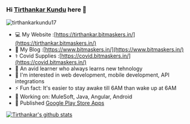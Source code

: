 ### Hi [Tirthankar Kundu](https://tirthankar.bitmaskers.in) here 👋

<p align="left"> <img src="https://komarev.com/ghpvc/?username=tirthankarkundu17&label=Profile%20views&color=0e75b6&style=flat" alt="tirthankarkundu17" /> </p>

- :computer: My Website :[https://tirthankar.bitmaskers.in/](https://tirthankar.bitmaskers.in/)
- 📑 My Blog :[https://www.bitmaskers.in/](https://www.bitmaskers.in/)
- ⚕️ Covid Supplies :[https://covid.bitmaskers.in/](https://covid.bitmaskers.in/)
- :book: An avid learner who always learns new tehnology
- :space_invader:  I'm interested in web development, mobile development, API integrations
- ⚡ Fun fact: It's easier to stay awake till 6AM than wake up at 6AM
- 🔭 Working on: MuleSoft, Java, Angular, Android
- 📱 Published [Google Play Store Apps](https://play.google.com/store/apps/developer?id=The+Bitmaskers)


[![Tirthankar's github stats](https://github-readme-stats.vercel.app/api?username=tirthankarkundu17)](https://github.com/tirthankarkundu17/github-readme-stats)
